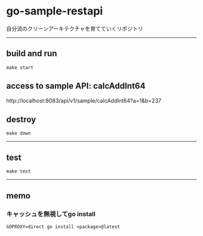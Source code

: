 # go-sample-restapi

自分流のクリーンアーキテクチャを育てていくリポジトリ

---

## build and run
```
make start
```

## access to sample API: calcAddInt64
http://localhost:8083/api/v1/sample/calcAddInt64?a=1&b=237

## destroy
```
make down
```

---

## test
```
make test
```

---

## memo

### キャッシュを無視してgo install
```
GOPROXY=direct go install <package>@latest
```

